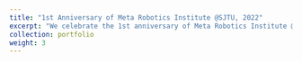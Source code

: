 ```yaml
---
title: "1st Anniversary of Meta Robotics Institute @SJTU, 2022"
excerpt: "We celebrate the 1st anniversary of Meta Robotics Institute @SJTU.<br/><img src='/images/portfolio/MRI2022.png'>"
collection: portfolio
weight: 3
---
```


